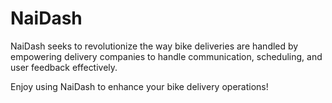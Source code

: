 # NaiDash

NaiDash seeks to revolutionize the way bike deliveries are handled by empowering delivery companies to handle communication, scheduling, and user feedback effectively.

Enjoy using NaiDash to enhance your bike delivery operations!
